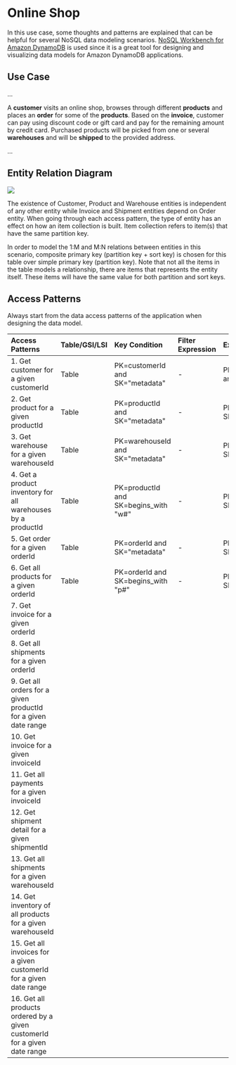 # Online Shop

In this use case, some thoughts and patterns are explained that can be helpful for several NoSQL data modeling scenarios. [NoSQL Workbench for Amazon DynamoDB](https://docs.aws.amazon.com/amazondynamodb/latest/developerguide/workbench.settingup.html) is used since it is a great tool for designing and visualizing data models for Amazon DynamoDB applications.

## Use Case

...
 
 A **customer** visits an online shop, browses through different **products** and places an **order** for some of the **products**. Based on the **invoice**, customer can pay using discount code or gift card and pay for the remaining amount by credit card. Purchased products will be picked from one or several **warehouses** and will be **shipped** to the provided address.
 
 ...

## Entity Relation Diagram
![](resources/AnOnlineShopErd.png)

The existence of Customer, Product and Warehouse entities is independent of any other entity while Invoice and Shipment entities depend on Order entity. When going through each access pattern, the type of entity has an effect on how an item collection is built. Item collection refers to item(s) that have the same partition key.

In order to model the 1:M and M:N relations between entities in this scenario, composite primary key (partition key + sort key) is chosen for this table over simple primary key (partition key). Note that not all the items in the table models a relationship, there are items that represents the entity itself. These items will have the same value for both partition and sort keys.

## Access Patterns

Always start from the data access patterns of the application when designing the data model.

| Access Patterns |Table/GSI/LSI|Key Condition|Filter Expression| Example|
| :---        | :---         | :---     | :---    |:---|
| 1. Get customer for a given customerId|Table|PK=customerId and SK="metadata"|-|PK="c#customer@mail.com" and SK="metadata"|
| 2. Get product for a given productId   |Table|PK=productId and SK="metadata"|-|PK="p#p1" and SK="metadata"|
| 3. Get warehouse for a given warehouseId |Table|PK=warehouseId and SK="metadata"|-|PK="w#w1" and SK="metadata"
| 4. Get a product inventory for all warehouses by a productId |Table|PK=productId and SK=begins_with "w#"|-|PK="p#p1" and SK=begins_with "w#"
| 5. Get order for a given orderId |Table|PK=orderId and SK="metadata"|-|PK="o#1" and SK="metadata"
| 6. Get all products for a given orderId |Table|PK=orderId and SK=begins_with "p#"|-|PK="o#1" and SK=begins_with "p#"
| 7. Get invoice for a given orderId |
| 8. Get all shipments for a given orderId |
| 9. Get all orders for a given productId for a given date range |
| 10. Get invoice for a given invoiceId |
| 11. Get all payments for a given invoiceId |
| 12. Get shipment detail for a given shipmentId |
| 13. Get all shipments for a given warehouseId |
| 14. Get inventory of all products for a given warehouseId |
| 15. Get all invoices for a given customerId for a given date range |
| 16. Get all products ordered by a given customerId for a given date range  |